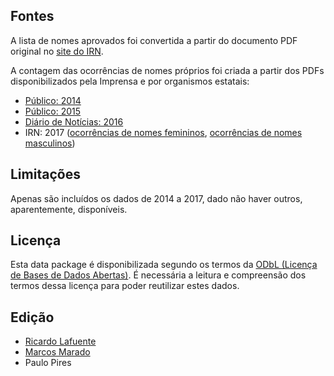 
Fontes
------

A lista de nomes aprovados foi convertida a partir do documento PDF original no
[site do IRN](http://www.irn.mj.pt/sections/irn/a_registral/registos-centrais/docs-da-nacionalidade/vocabulos-admitidos-e/).

A contagem das ocorrências de nomes próprios foi criada a partir dos PDFs disponibilizados pela Imprensa e por organismos estatais:

* [Público: 2014](http://www.publico.pt/ficheiros/detalhe/lista-completa-dos-nomes-registados-em-2014-20150105-203813)
* [Público: 2015](https://www.publico.pt/ficheiros/detalhe/os-nomes-dos-bebes-que-nasceram-em-2015-20160104-215156)
* [Diário de Notícias: 2016](http://www.dn.pt/DNMultimedia/DOCS+PDFS/nomes.pdf)
* IRN: 2017 ([ocorrências de nomes femininos](https://dados.justica.gov.pt/en/dataset/nomesfeminino), [ocorrências de nomes masculinos](https://dados.justica.gov.pt/en/dataset/nomesmasculino))


Limitações
----------

Apenas são incluídos os dados de 2014 a 2017, dado não haver outros, aparentemente, disponíveis.


Licença
-------

Esta data package é disponibilizada segundo os termos da [ODbL (Licença de
Bases de Dados Abertas)](http://opendatacommons.org/licenses/odbl/). É
necessária a leitura e compreensão dos termos dessa licença para poder
reutilizar estes dados.


Edição
------

* [Ricardo Lafuente](http://twitter.com/rlaf)
* [Marcos Marado](https://github.com/marado)
* Paulo Pires
